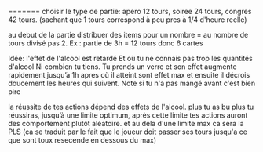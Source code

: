 =======
choisir le type de partie: apero 12 tours, soiree 24 tours, congres 42 tours. (sachant que 1 tours correspond à peu pres à 1/4 d'heure reelle)

au debut de la partie distribuer des items pour un nombre = au nombre de tours divisé pas 2. Ex : partie de 3h = 12 tours donc 6 cartes

Idée: l'effet de l'alcool est retardé Et où tu ne connais pas trop les quantités d'alcool Ni combien tu tiens. Tu prends un verre et son effet augmente rapidement jusqu’à 1h apres où il atteint sont effet max et ensuite il décrois doucement les heures qui suivent. Note si tu n'a pas mangé avant c'est bien pire

la réussite de tes actions dépend des effets de l'alcool. plus tu as bu plus tu réussiras, jusqu’à une limite optimum, après cette limite tes actions auront des comportement plutôt aléatoire. et au dela d'une limite max ca sera la PLS (ca se traduit par le fait que le joueur doit passer ses tours jusqu'a ce que sont toux resecende en dessous du max)
